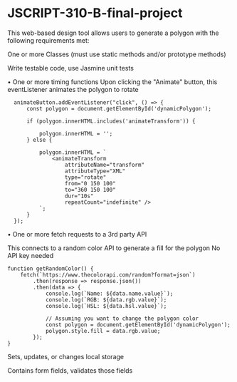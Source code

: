 # JSCRIPT-310-B-final-project
This web-based design tool allows users to generate a polygon with the following requirements met:




One or more Classes (must use static methods and/or prototype methods)

Write testable code, use Jasmine unit tests

• One or more timing functions
Upon clicking the "Animate" button, this eventListener animates the polygon to rotate

      animateButton.addEventListener("click", () => {
          const polygon = document.getElementById('dynamicPolygon');
          
          if (polygon.innerHTML.includes('animateTransform')) {
            
              polygon.innerHTML = '';
          } else {
             
              polygon.innerHTML = `
                  <animateTransform
                      attributeName="transform"
                      attributeType="XML"
                      type="rotate"
                      from="0 150 100"
                      to="360 150 100"
                      dur="10s"
                      repeatCount="indefinite" />
              `;
          }
      });

• One or more fetch requests to a 3rd party API

This connects to a random color API to generate a fill for the polygon
No API key needed

    function getRandomColor() {
        fetch(`https://www.thecolorapi.com/random?format=json`)
            .then(response => response.json())
            .then(data => {
                console.log(`Name: ${data.name.value}`);
                console.log(`RGB: ${data.rgb.value}`);
                console.log(`HSL: ${data.hsl.value}`);
                
                // Assuming you want to change the polygon color
                const polygon = document.getElementById('dynamicPolygon');
                polygon.style.fill = data.rgb.value;
            });
    }

Sets, updates, or changes local storage

Contains form fields, validates those fields

